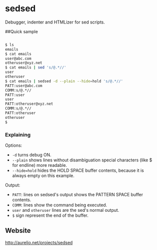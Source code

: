 sedsed
======

Debugger, indenter and HTMLizer for sed scripts.

##Quick sample

```bash

$ ls
emails
$ cat emails
user@abc.com
otheruser@xyz.net
$ cat emails | sed 's/@.*//'
user
otheruser 
$ cat emails | sedsed -d --plain --hide=hold 's/@.*//'
PATT:user@abc.com
COMM:s/@.*//
PATT:user
user
PATT:otheruser@xyz.net
COMM:s/@.*//
PATT:otheruser
otheruser
$
```

### Explaining

Options:

- `-d` turns debug ON.
- `--plain` shows lines without disambiguation special characters (like $ for endline) more readable.
- `--hide=hold` hides the HOLD SPACE buffer contents, because it is always empty on this example.

Output:

- `PATT`: lines on sedsed's output shows the PATTERN SPACE buffer contents.
- `COMM`: lines show the command being executed.
- `user` and `otheruser` lines are the sed's normal output.
- `$` sign represent the end of the buffer.

## Website

http://aurelio.net/projects/sedsed


